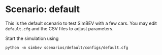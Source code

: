 # Scenario: default

This is the default scenario to test SimBEV with a few cars.
You may edit `default.cfg` and the CSV files to adjust parameters.

Start the simulation using

    python -m simbev scenarios/default/configs/default.cfg

